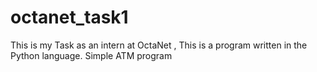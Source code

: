 # octanet_task1
This is my Task as an intern at OctaNet ,  This is a program written in the Python language. Simple ATM program
